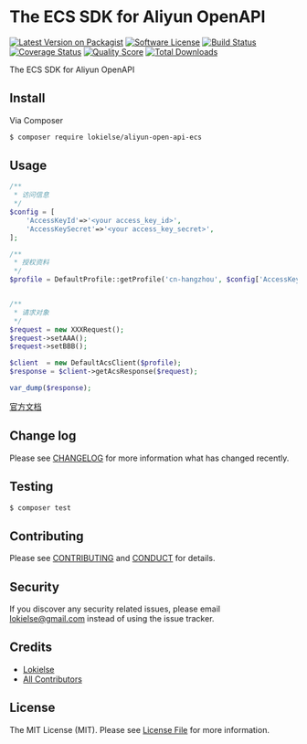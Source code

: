 The ECS SDK for Aliyun OpenAPI
==============================

[![Latest Version on Packagist][ico-version]][link-packagist]
[![Software License][ico-license]](LICENSE.md)
[![Build Status][ico-travis]][link-travis]
[![Coverage Status][ico-scrutinizer]][link-scrutinizer]
[![Quality Score][ico-code-quality]][link-code-quality]
[![Total Downloads][ico-downloads]][link-downloads]


The ECS SDK for Aliyun OpenAPI

## Install

Via Composer

``` bash
$ composer require lokielse/aliyun-open-api-ecs
```

## Usage

``` php
/**
 * 访问信息
 */
$config = [
	'AccessKeyId'=>'<your access_key_id>',
	'AccessKeySecret'=>'<your access_key_secret>',
];

/**
 * 授权资料
 */
$profile = DefaultProfile::getProfile('cn-hangzhou', $config['AccessKeyId'], $config['AccessKeySecret']);


/**
 * 请求对象
 */
$request = new XXXRequest();
$request->setAAA();
$request->setBBB();

$client  = new DefaultAcsClient($profile);
$response = $client->getAcsResponse($request);

var_dump($response);
```
[官方文档](https://help.aliyun.com/document_detail/ecs/open-api/apisummary.html)


## Change log

Please see [CHANGELOG](CHANGELOG.md) for more information what has changed recently.

## Testing

``` bash
$ composer test
```

## Contributing

Please see [CONTRIBUTING](CONTRIBUTING.md) and [CONDUCT](CONDUCT.md) for details.

## Security

If you discover any security related issues, please email lokielse@gmail.com instead of using the issue tracker.

## Credits

- [Lokielse][link-author]
- [All Contributors][link-contributors]

## License

The MIT License (MIT). Please see [License File](LICENSE.md) for more information.

[ico-version]: https://img.shields.io/packagist/v/lokielse/aliyun-open-api-ecs.svg?style=flat-square
[ico-license]: https://img.shields.io/badge/license-MIT-brightgreen.svg?style=flat-square
[ico-travis]: https://img.shields.io/travis/lokielse/aliyun-open-api-ecs/master.svg?style=flat-square
[ico-scrutinizer]: https://img.shields.io/scrutinizer/coverage/g/lokielse/aliyun-open-api-ecs.svg?style=flat-square
[ico-code-quality]: https://img.shields.io/scrutinizer/g/lokielse/aliyun-open-api-ecs.svg?style=flat-square
[ico-downloads]: https://img.shields.io/packagist/dt/lokielse/aliyun-open-api-ecs.svg?style=flat-square

[link-packagist]: https://packagist.org/packages/lokielse/aliyun-open-api-ecs
[link-travis]: https://travis-ci.org/lokielse/aliyun-open-api-ecs
[link-scrutinizer]: https://scrutinizer-ci.com/g/lokielse/aliyun-open-api-ecs/code-structure
[link-code-quality]: https://scrutinizer-ci.com/g/lokielse/aliyun-open-api-ecs
[link-downloads]: https://packagist.org/packages/lokielse/aliyun-open-api-ecs
[link-author]: https://github.com/lokielse
[link-contributors]: ../../contributors